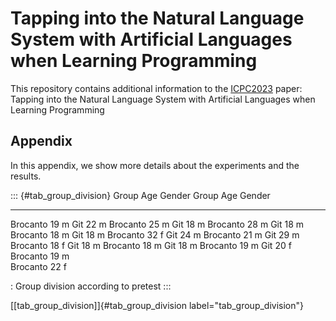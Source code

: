 # Tapping into the Natural Language System with Artificial Languages when Learning Programming

This repository contains additional information to the [ICPC2023](https://conf.researchr.org/home/icpc-2023) paper:  
Tapping into the Natural Language System with Artificial Languages when Learning Programming


## Appendix
In this appendix, we show more details about the experiments and the results.

::: {#tab_group_division}
Group       Age   Gender   Group     Age   Gender
  ----------- ----- -------- --------- ----- --------
Brocanto    19    m        Git       22    m
Brocanto    25    m        Git       18    m
Brocanto    28    m        Git       18    m
Brocanto    18    m        Git       18    m
Brocanto    32    f        Git       24    m
Brocanto    21    m        Git       29    m
Brocanto    18    f        Git       18    m
Brocanto    18    m        Git       18    m
Brocanto    19    m        Git       20    f
Brocanto    19    m                        
Brocanto    22    f

: Group division according to pretest
:::

[\[tab\_group\_division\]]{#tab_group_division
label="tab_group_division"}
